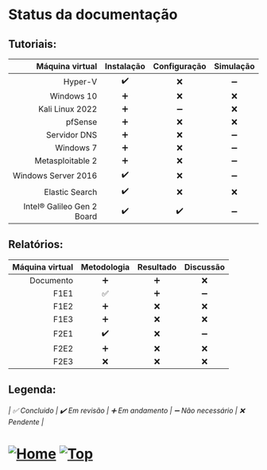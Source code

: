 # Status da documentação

## Tutoriais:

|            Máquina virtual | Instalação | Configuração | Simulação |
| -------------------------: | :--------: | :----------: | :-------: |
|                    Hyper-V |     ✔️     |      ❌      |    ➖     |
|                 Windows 10 |     ➕     |      ❌      |    ❌     |
|            Kali Linux 2022 |     ➕     |      ➖      |    ❌     |
|                    pfSense |     ➕     |      ❌      |    ❌     |
|               Servidor DNS |     ➕     |      ❌      |    ➖     |
|                  Windows 7 |     ➕     |      ❌      |    ➖     |
|           Metasploitable 2 |     ➕     |      ❌      |    ➖     |
|        Windows Server 2016 |     ✔️     |      ❌      |    ➖     |
|             Elastic Search |     ✔️     |      ❌      |    ❌     |
| Intel® Galileo Gen 2 Board |     ✔️     |      ✔️      |    ➖     |

## Relatórios:

| Máquina virtual | Metodologia | Resultado | Discussão |
| --------------: | :---------: | :-------: | :-------: |
|       Documento |     ➕      |    ➕     |    ❌     |
|            F1E1 |     ✅      |    ➕     |    ➖     |
|            F1E2 |     ➕      |    ❌     |    ❌     |
|            F1E3 |     ➕      |    ❌     |    ❌     |
|            F2E1 |     ✔️      |    ❌     |    ➖     |
|            F2E2 |     ➕      |    ❌     |    ❌     |
|            F2E3 |     ❌      |    ❌     |    ❌     |

## Legenda:

###### | ✅ Concluido | ✔️ Em revisão | ➕ Em andamento | ➖ Não necessário | ❌ Pendente |

# [![Home][homeimage]][homelink] [![Top][topimage]](#)

[topimage]: https://img.shields.io/badge/-Voltar_ao_topo-grey
[homeimage]: https://img.shields.io/badge/-Home-blue
[homelink]: ./README.md
